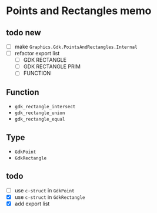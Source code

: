 Points and Rectangles memo
==========================

todo new
--------

* [ ] make `Graphics.Gdk.PointsAndRectangles.Internal`
* [ ] refactor export list
	+ [ ] GDK RECTANGLE
	+ [ ] GDK RECTANGLE PRIM
	+ [ ] FUNCTION

Function
--------

* `gdk_rectangle_intersect`
* `gdk_rectangle_union`
* `gdk_rectangle_equal`

Type
----

* `GdkPoint`
* `GdkRectangle`

todo
----

* [ ] use `c-struct` in `GdkPoint`
* [x] use `c-struct` in `GdkRectangle`
* [x] add export list
